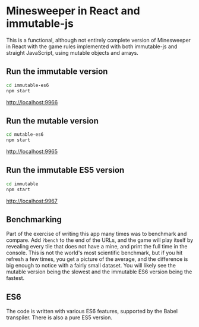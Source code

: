 # Minesweeper in React and immutable-js

This is a functional, although not entirely complete version of Minesweeper in
React with the game rules implemented with both immutable-js and straight
JavaScript, using mutable objects and arrays.

## Run the immutable version

```sh
cd immutable-es6
npm start
```

[http://localhost:9966](http://localhost:9966)

## Run the mutable version

```sh
cd mutable-es6
npm start
```

[http://localhost:9965](http://localhost:9965)

## Run the immutable ES5 version

```sh
cd immutable
npm start
```

[http://localhost:9967](http://localhost:9967)

## Benchmarking

Part of the exercise of writing this app many times was to benchmark and
compare. Add `?bench` to the end of the URLs, and the game will play itself by
revealing every tile that does not have a mine, and print the full time in the
console. This is not the world's most scientific benchmark, but if you hit
refresh a few times, you get a picture of the average, and the difference is big
enough to notice with a fairly small dataset.
You will likely see the mutable version being the slowest and the immutable ES6
version being the fastest.

## ES6

The code is written with various ES6 features, supported by the Babel
transpiler. There is also a pure ES5 version.
